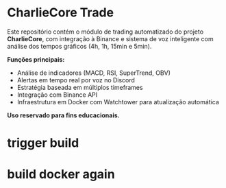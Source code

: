 # CharlieCore Trade

Este repositório contém o módulo de trading automatizado do projeto **CharlieCore**, com integração à Binance e sistema de voz inteligente com análise dos tempos gráficos (4h, 1h, 15min e 5min). 

**Funções principais:**
- Análise de indicadores (MACD, RSI, SuperTrend, OBV)
- Alertas em tempo real por voz no Discord
- Estratégia baseada em múltiplos timeframes
- Integração com Binance API
- Infraestrutura em Docker com Watchtower para atualização automática

**Uso reservado para fins educacionais.**


# trigger build
# build docker again
